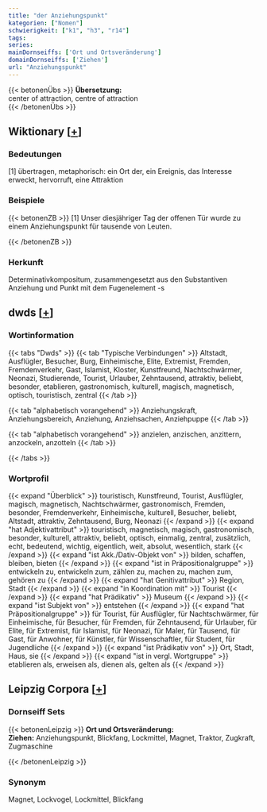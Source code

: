 ```yaml
---
title: "der Anziehungspunkt"
kategorien: ["Nomen"]
schwierigkeit: ["k1", "h3", "r14"]
tags:
series:
mainDornseiffs: ['Ort und Ortsveränderung']
domainDornseiffs: ['Ziehen']
url: "Anziehungspunkt"
---
```


{{< betonenÜbs >}}
**Übersetzung:**  
center of attraction, centre of attraction  
{{< /betonenÜbs >}}

## Wiktionary [[+](https://de.wiktionary.org/wiki/Anziehungspunkt)]

### Bedeutungen
[1] übertragen, metaphorisch: ein Ort der, ein Ereignis, das Interesse erweckt, hervorruft, eine Attraktion  

### Beispiele
{{< betonenZB >}}
[1] Unser diesjähriger Tag der offenen Tür wurde zu einem Anziehungspunkt für tausende von Leuten.  

{{< /betonenZB >}}
### Herkunft
Determinativkompositum, zusammengesetzt aus den Substantiven Anziehung und Punkt mit dem Fugenelement -s  



## dwds [[+](https://www.dwds.de/wb/Anziehungspunkt)]

### Wortinformation
{{< tabs "Dwds" >}}
{{< tab "Typische Verbindungen" >}}
Altstadt, Ausflügler, Besucher, Burg, Einheimische, Elite, Extremist, Fremden, Fremdenverkehr, Gast, Islamist, Kloster, Kunstfreund, Nachtschwärmer, Neonazi, Studierende, Tourist, Urlauber, Zehntausend, attraktiv, beliebt, besonder, etablieren, gastronomisch, kulturell, magisch, magnetisch, optisch, touristisch, zentral
{{< /tab >}}

{{< tab "alphabetisch vorangehend" >}}
Anziehungskraft, Anziehungsbereich, Anziehung, Anziehsachen, Anziehpuppe
{{< /tab >}}

{{< tab "alphabetisch vorangehend" >}}
anzielen, anzischen, anzittern, anzockeln, anzotteln
{{< /tab >}}

{{< /tabs >}}

### Wortprofil
{{< expand "Überblick" >}} touristisch, Kunstfreund, Tourist, Ausflügler, magisch, magnetisch, Nachtschwärmer, gastronomisch, Fremden, besonder, Fremdenverkehr, Einheimische, kulturell, Besucher, beliebt, Altstadt, attraktiv, Zehntausend, Burg, Neonazi {{< /expand >}}
{{< expand "hat Adjektivattribut" >}} touristisch, magnetisch, magisch, gastronomisch, besonder, kulturell, attraktiv, beliebt, optisch, einmalig, zentral, zusätzlich, echt, bedeutend, wichtig, eigentlich, weit, absolut, wesentlich, stark {{< /expand >}}
{{< expand "ist Akk./Dativ-Objekt von" >}} bilden, schaffen, bleiben, bieten {{< /expand >}}
{{< expand "ist in Präpositionalgruppe" >}} entwickeln zu, entwickeln zum, zählen zu, machen zu, machen zum, gehören zu {{< /expand >}}
{{< expand "hat Genitivattribut" >}} Region, Stadt {{< /expand >}}
{{< expand "in Koordination mit" >}} Tourist {{< /expand >}}
{{< expand "hat Prädikativ" >}} Museum {{< /expand >}}
{{< expand "ist Subjekt von" >}} entstehen {{< /expand >}}
{{< expand "hat Präpositionalgruppe" >}} für Tourist, für Ausflügler, für Nachtschwärmer, für Einheimische, für Besucher, für Fremden, für Zehntausend, für Urlauber, für Elite, für Extremist, für Islamist, für Neonazi, für Maler, für Tausend, für Gast, für Anwohner, für Künstler, für Wissenschaftler, für Student, für Jugendliche {{< /expand >}}
{{< expand "ist Prädikativ von" >}} Ort, Stadt, Haus, sie {{< /expand >}}
{{< expand "ist in vergl. Wortgruppe" >}} etablieren als, erweisen als, dienen als, gelten als {{< /expand >}}

## Leipzig Corpora [[+](https://corpora.uni-leipzig.de/en/res?word=Anziehungspunkt&corpusId=deu_newscrawl-public_2018)]

### Dornseiff Sets
{{< betonenLeipzig >}}
**Ort und Ortsveränderung:**  
**Ziehen:** Anziehungspunkt, Blickfang, Lockmittel, Magnet, Traktor, Zugkraft, Zugmaschine  

{{< /betonenLeipzig >}}

### Synonym
Magnet, Lockvogel, Lockmittel, Blickfang

